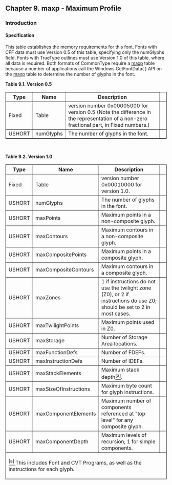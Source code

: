 <div xmlns="http://www.w3.org/1999/xhtml" class="chapter"><div class="titlepage"><div><div><h2 class="title"><a name="chapter.maxp"></a>Chapter 9. maxp - Maximum Profile</h2></div></div></div><div role="fragment" class="section"><div class="titlepage"><div><div><h3 class="title"><a name="idm416426922048"></a>Introduction</h3></div></div></div><div role="specification" class="section"><div class="titlepage"><div><div><h4 class="title"><a name="section.10.1.1"></a>Specification</h4></div></div></div><p>This table establishes the memory requirements for this
          font. Fonts with CFF data must use Version 0.5 of this
          table, specifying only the numGlyphs field. Fonts with
          TrueType outlines must use Version 1.0 of this table, where
          all data is required. Both formats of CommonType require a
          <a class="link" href="chapter.maxp.html" title="Chapter 9. maxp - Maximum Profile">maxp</a> table because a number of
          applications call the Windows GetFontData( ) API on the
          <a class="link" href="chapter.maxp.html" title="Chapter 9. maxp - Maximum Profile">maxp</a> table to determine the number of
          glyphs in the font.</p><div class="table"><a name="idm416426918160"></a><p class="title"><strong>Table 9.1. Version 0.5</strong></p><div class="table-contents"><table class="table" summary="Version 0.5" border="1"><colgroup><col/><col/><col/><col/></colgroup><thead><tr><th>Type</th><th>Name</th><th>Description</th><td class="auto-generated"> </td></tr></thead><tbody><tr><td>Fixed</td><td>Table</td><td>version number 0x00005000 for version 0.5
              (Note the difference in the representation of a non-zero
              fractional part, in Fixed numbers.) </td><td class="auto-generated"> </td></tr><tr><td>USHORT</td><td>numGlyphs</td><td>The number of glyphs in the
              font.</td><td class="auto-generated"> </td></tr></tbody></table></div></div><br class="table-break"/><div class="table"><a name="idm416426912736"></a><p class="title"><strong>Table 9.2. Version 1.0</strong></p><div class="table-contents"><table class="table" summary="Version 1.0" border="1"><colgroup><col/><col/><col/><col/></colgroup><thead><tr><th>Type</th><th>Name</th><th>Description</th><td class="auto-generated"> </td></tr></thead><tbody><tr><td>Fixed</td><td>Table</td><td>version number 0x00010000 for version
              1.0.</td><td class="auto-generated"> </td></tr><tr><td>USHORT</td><td>numGlyphs</td><td>The number of glyphs in the
              font.</td><td class="auto-generated"> </td></tr><tr><td>USHORT</td><td>maxPoints</td><td>Maximum points in a non-composite
              glyph.</td><td class="auto-generated"> </td></tr><tr><td>USHORT</td><td>maxContours</td><td>Maximum contours in a non-composite
              glyph.</td><td class="auto-generated"> </td></tr><tr><td>USHORT</td><td>maxCompositePoints</td><td>Maximum points in a composite
              glyph.</td><td class="auto-generated"> </td></tr><tr><td>USHORT</td><td>maxCompositeContours</td><td>Maximum contours in a composite
              glyph.</td><td class="auto-generated"> </td></tr><tr><td>USHORT</td><td>maxZones</td><td>1 if instructions do not use the twilight
              zone (Z0), or 2 if instructions do use Z0; should be set
              to 2 in most cases.</td><td class="auto-generated"> </td></tr><tr><td>USHORT</td><td>maxTwilightPoints</td><td>Maximum points used in Z0.</td><td class="auto-generated"> </td></tr><tr><td>USHORT</td><td>maxStorage</td><td>Number of Storage Area locations.
            </td><td class="auto-generated"> </td></tr><tr><td>USHORT</td><td>maxFunctionDefs</td><td>Number of FDEFs.</td><td class="auto-generated"> </td></tr><tr><td>USHORT</td><td>maxInstructionDefs</td><td>Number of IDEFs.</td><td class="auto-generated"> </td></tr><tr><td>USHORT</td><td>maxStackElements</td><td>Maximum stack depth<a href="#ftn.idm416426892608" class="footnote" id="idm416426892608"><sup class="footnote">[a]</sup></a>.</td><td class="auto-generated"> </td></tr><tr><td>USHORT</td><td>maxSizeOfInstructions</td><td>Maximum byte count for glyph
              instructions.</td><td class="auto-generated"> </td></tr><tr><td>USHORT</td><td>maxComponentElements</td><td>Maximum number of components referenced at
              "top level" for any composite glyph.</td><td class="auto-generated"> </td></tr><tr><td>USHORT</td><td>maxComponentDepth</td><td>Maximum levels of recursion; 1 for simple
              components.</td><td class="auto-generated"> </td></tr></tbody><tbody class="footnotes"><tr><td colspan="4"><div id="ftn.idm416426892608" class="footnote"><p><a href="#idm416426892608" class="para"><sup class="para">[a] </sup></a>This includes Font and CVT Programs, as well as
                  the instructions for each glyph.</p></div></td></tr></tbody></table></div></div><br class="table-break"/></div></div></div>